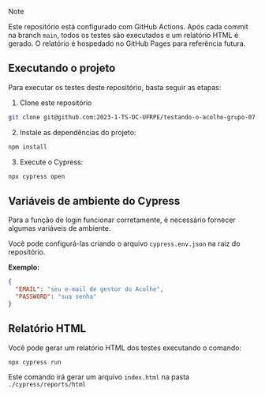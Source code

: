 
>[!NOTE]
> Este repositório está configurado com GitHub Actions. Após cada commit na branch `main`, todos os testes são executados e um relatório HTML é gerado. O relatório é hospedado no GitHub Pages para referência futura.

## Executando o projeto

Para executar os testes deste repositório, basta seguir as etapas:

1. Clone este repositório

``` bash
git clone git@github.com:2023-1-TS-DC-UFRPE/testando-o-acolhe-grupo-07.git
```

2. Instale as dependências do projeto:

``` bash
npm install
```

3. Execute o Cypress:

```bash
npx cypress open
```

## Variáveis de ambiente do Cypress

Para a função de login funcionar corretamente, é necessário fornecer algumas variáveis de ambiente.

Você pode configurá-las criando o arquivo `cypress.env.json` na raiz do repositório. 

**Exemplo:**

```json
{
  "EMAIL": "seu e-mail de gestor do Acolhe",
  "PASSWORD": "sua senha"
}
```

## Relatório HTML

Você pode gerar um relatório HTML dos testes executando o comando:

```bash
npx cypress run
```

Este comando irá gerar um arquivo `index.html` na pasta `./cypress/reports/html`

